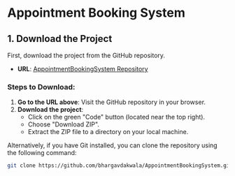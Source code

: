 # Appointment Booking System

## 1. Download the Project

First, download the project from the GitHub repository.

- **URL**: [AppointmentBookingSystem Repository](https://github.com/bhargavdakwala/AppointmentBookingSystem/tree/master)

### Steps to Download:
1. **Go to the URL above**: Visit the GitHub repository in your browser.
2. **Download the project**:
    - Click on the green "Code" button (located near the top right).
    - Choose "Download ZIP".
    - Extract the ZIP file to a directory on your local machine.

Alternatively, if you have Git installed, you can clone the repository using the following command:
```bash
git clone https://github.com/bhargavdakwala/AppointmentBookingSystem.git
